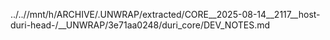 ../..//mnt/h/ARCHIVE/.UNWRAP/extracted/CORE__2025-08-14__2117__host-duri-head-/__UNWRAP/3e71aa0248/duri_core/DEV_NOTES.md